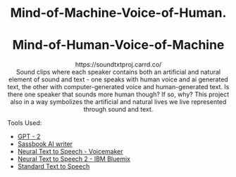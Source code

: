 # <div align="center"> Mind-of-Machine-Voice-of-Human. </div>
# <div align="center"> Mind-of-Human-Voice-of-Machine </div>
<div align="center"> https://soundtxtproj.carrd.co/ </div>   


<div align="center"> Sound clips where each speaker contains both an artificial and natural element of sound and text - one speaks with human voice and ai generated text, the other with computer-generated voice and human-generated text.   
Is there one speaker that sounds more human though? If so, why?   
This project also in a way symbolizes the artificial and natural lives we live represented through sound and text.
</div>

Tools Used: 
- [GPT - 2](https://transformer.huggingface.co/doc/gpt2-large)
- [Sassbook AI writer](https://sassbook.com/ai-writer)
- [Neural Text to Speech - Voicemaker](https://voicemaker.in/)
- [Neural Text to Speech 2 - IBM Bluemix](https://text-to-speech-demo.ng.bluemix.net/?_ga=2.189063086.46917973.1606208129-1641310624.1605972775)
- [Standard Text to Speech](https://voicemaker.in/)

